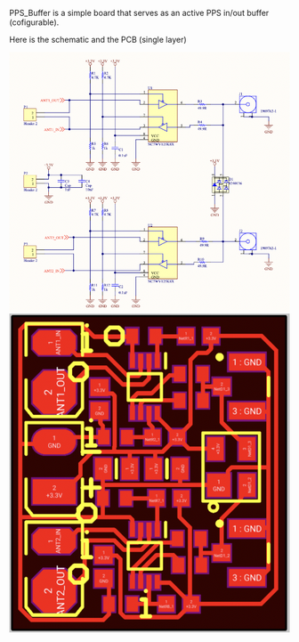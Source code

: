 PPS_Buffer is a simple board that serves as an active PPS in/out buffer (cofigurable).

Here is the schematic and the PCB (single layer)

![Schematic](Incubation/Hardware/PPS_Buffer/schematic.png)
![PCB](Incubation/Hardware/PPS_Buffer/pcb.png)
